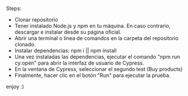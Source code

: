 Steps:

- Clonar repositorio
- Tener instalado Node.js y npm en tu máquina. En caso contrario, descargar e instalar desde su página oficial.
- Abrir una terminal o línea de comandos en la carpeta del repositorio clonado.
- Instalar dependencias: npm i || npm install
- Una vez instaladas las dependencias, ejecutar el comando "npm run cy:open" para abrir la interfaz de usuario de Cypress.
- En la ventana de Cypress, seleccionar el segundo test (Buy products)
- Finalmente, hacer clic en el botón "Run" para ejecutar la prueba.

enjoy :)
